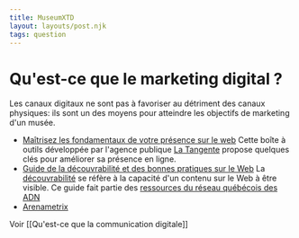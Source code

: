 ```yaml
---
title: MuseumXTD
layout: layouts/post.njk
tags: question
---
```

# Qu'est-ce que le marketing digital ?

Les canaux digitaux ne sont pas à favoriser au détriment des canaux physiques: ils sont un des moyens pour atteindre les objectifs de marketing d'un musée.  

- [Maîtrisez les fondamentaux de votre présence sur le web](https://www.latangente.io/boite-a-outils)
  Cette boîte à outils développée par l'agence publique [La Tangente](https://www.latangente.io/) propose quelques clés pour améliorer sa présence en ligne. 
- [Guide de la découvrabilité et des bonnes pratiques sur le Web](https://culturelaval.ca/guide-decouvrabilite-bonnes-pratiques/)
  La [découvrabilité](https://fr.wiktionary.org/wiki/d%C3%A9couvrabilit%C3%A9) se réfère à la capacité d'un contenu sur le Web à être visible. Ce guide fait partie des [ressources du réseau québécois des ADN](http://www.pearltrees.com/cpourca/chroniques-des-adn/id29695737)
- [Arenametrix](https://arenametrix.com/animer-parcours-visiteurs-sites-multiple-2/)


Voir [[Qu'est-ce que la communication digitale]]